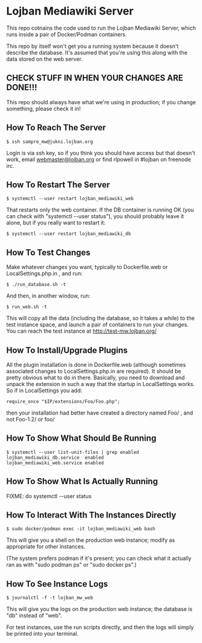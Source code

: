 Lojban Mediawiki Server
=======================

This repo cotnains the code used to run the Lojban Mediawiki Server, which runs
inside a pair of Docker/Podman containers.

This repo by itself won't get you a running system because it doesn't describe
the database.  It's assumed that you're using this along with the data stored
on the web server.

CHECK STUFF IN WHEN YOUR CHANGES ARE DONE!!!
--------------------------------------------

This repo should always have what we're using in production; if you change
something, please check it in!

How To Reach The Server
-----------------------

	$ ssh sampre_mw@jukni.lojban.org 

Login is via ssh key, so if you think you should have access but that doesn't
work, email webmaster@lojban.org or find rlpowell in #lojban on freenode irc.

How To Restart The Server
-------------------------

	$ systemctl --user restart lojban_mediawiki_web

That restarts only the web container.  If the DB container is running OK (you can check
with "systemctl --user status"), you should probably leave it alone, but if you really
want to restart it:

	$ systemctl --user restart lojban_mediawiki_db

How To Test Changes
-------------------

Make whatever changes you want, typically to Dockerfile.web or
LocalSettings.php.in , and run:

	$ ./run_database.sh -t

And then, in another window, run:

	$ run_web.sh -t

This will copy all the data (including the database, so it takes a while) to
the test instance space, and launch a pair of containers to run your changes.
You can reach the test instance at http://test-mw.lojban.org/

How To Install/Upgrade Plugins
------------------------------

All the plugin installation is done in Dockerfile.web (although sometimes
associated changes to LocalSettings.php.in are required).  It should be pretty
obvious what to do in there. Basically, you need to download and unpack the
extension in such a way that the startup in LocalSettings works.  So if in
LocalSettings you add:

	require_once "$IP/extensions/Foo/Foo.php";

then your installation had better have created a directory named Foo/ ,
and not Foo-1.2/ or foo/

How To Show What Should Be Running
----------------------------------

	$ systemctl --user list-unit-files | grep enabled
	lojban_mediawiki_db.service  enabled
	lojban_mediawiki_web.service enabled

How To Show What Is Actually Running
------------------------------------

FIXME: do
systemctl --user status

How To Interact With The Instances Directly
-------------------------------------------

	$ sudo docker/podman exec -it lojban_mediawiki_web bash

This will give you a shell on the production web instance; modify as
appropriate for other instances.

(The system prefers podman if it's present; you can check what it actually ran
as with "sudo podman ps" or "sudo docker ps".)

How To See Instance Logs
------------------------

	$ journalctl -f -t lojban_mw_web

This will give you the logs on the production web instance; the database is "db" instead
of "web".

For test instances, use the run scripts directly, and then the logs will simply be printed
into your terminal.
